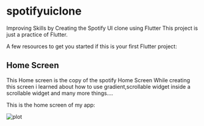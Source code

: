 # spotifyuiclone

Improving Skills by Creating the Spotify UI clone using Flutter
This project is just a practice of Flutter.

A few resources to get you started if this is your first Flutter project:

## Home Screen
This Home screen is the copy of the spotify Home Screen
While creating this screen i learned about how to use gradient,scrollable widget inside a scrollable widget and many more things....

This is the home screen of my app:

![plot](https://github.com/dawarepramod4/sptofyuiclone/blob/master/assets/Screens/Home%20Screen.png)

